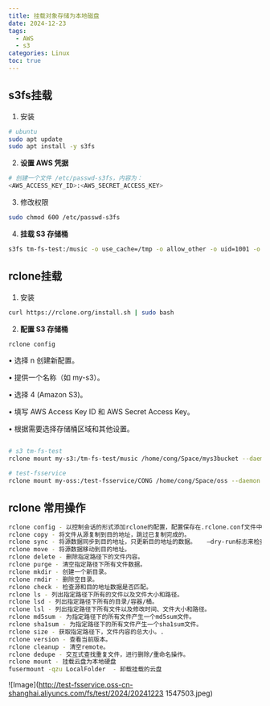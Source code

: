 ```yaml
---
title: 挂载对象存储为本地磁盘
date: 2024-12-23
tags:
  - AWS
  - s3
categories: Linux
toc: true
---
```


## s3fs挂载

1. 安装
```bash
# ubuntu
sudo apt update
sudo apt install -y s3fs
```

2. **设置 AWS 凭据**
```bash
# 创建一个文件 /etc/passwd-s3fs，内容为：
<AWS_ACCESS_KEY_ID>:<AWS_SECRET_ACCESS_KEY>
```
3. 修改权限
```bash
sudo chmod 600 /etc/passwd-s3fs
```

4. **挂载 S3 存储桶**
```bash
s3fs tm-fs-test:/music -o use_cache=/tmp -o allow_other -o uid=1001 -o mp_umask=002 -o multireq_max=5 -o url=https://s3.amazonaws.com /home/cong/Space/mys3bucket -o sigv4 -o dbglevel=info -f -o curldbg -o endpoint=us-west-2 -o passwd_file=/home/cong/.aws/passwd-s3fs
```

## rclone挂载

1. 安装
```bash
curl https://rclone.org/install.sh | sudo bash
```
2. **配置 S3 存储桶**
```bash
rclone config
```

• 选择 n 创建新配置。

• 提供一个名称（如 my-s3）。

• 选择 4 (Amazon S3)。

• 填写 AWS Access Key ID 和 AWS Secret Access Key。

• 根据需要选择存储桶区域和其他设置。

```bash

# s3 tm-fs-test
rclone mount my-s3:/tm-fs-test/music /home/cong/Space/mys3bucket --daemon

# test-fsservice
rclone mount my-oss:/test-fsservice/CONG /home/cong/Space/oss --daemon
```

## rclone 常用操作
```bash
rclone config - 以控制会话的形式添加rclone的配置，配置保存在.rclone.conf文件中。
rclone copy - 将文件从源复制到目的地址，跳过已复制完成的。
rclone sync - 将源数据同步到目的地址，只更新目的地址的数据。   –dry-run标志来检查要复制、删除的数据
rclone move - 将源数据移动到目的地址。
rclone delete - 删除指定路径下的文件内容。
rclone purge - 清空指定路径下所有文件数据。
rclone mkdir - 创建一个新目录。
rclone rmdir - 删除空目录。
rclone check - 检查源和目的地址数据是否匹配。
rclone ls - 列出指定路径下所有的文件以及文件大小和路径。
rclone lsd - 列出指定路径下所有的目录/容器/桶。
rclone lsl - 列出指定路径下所有文件以及修改时间、文件大小和路径。
rclone md5sum - 为指定路径下的所有文件产生一个md5sum文件。
rclone sha1sum - 为指定路径下的所有文件产生一个sha1sum文件。
rclone size - 获取指定路径下，文件内容的总大小。.
rclone version - 查看当前版本。
rclone cleanup - 清空remote。
rclone dedupe - 交互式查找重复文件，进行删除/重命名操作。
rclone mount - 挂载云盘为本地硬盘
fusermount -qzu LocalFolder  - 卸载挂载的云盘

```

![Image](http://test-fsservice.oss-cn-shanghai.aliyuncs.com/fs/test/2024/20241223
1547503.jpeg)